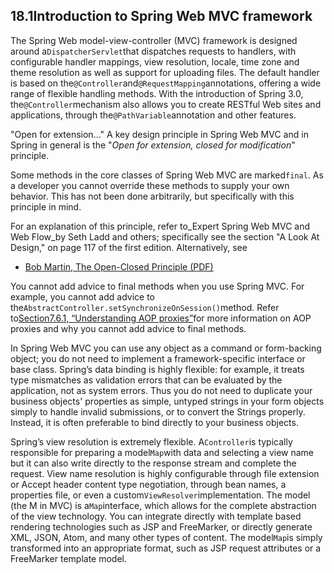## 18.1Introduction to Spring Web MVC framework

The Spring Web model-view-controller \(MVC\) framework is designed around a`DispatcherServlet`that dispatches requests to handlers, with configurable handler mappings, view resolution, locale, time zone and theme resolution as well as support for uploading files. The default handler is based on the`@Controller`and`@RequestMapping`annotations, offering a wide range of flexible handling methods. With the introduction of Spring 3.0, the`@Controller`mechanism also allows you to create RESTful Web sites and applications, through the`@PathVariable`annotation and other features.

"Open for extension…​" A key design principle in Spring Web MVC and in Spring in general is the "_Open for extension, closed for modification_" principle.

Some methods in the core classes of Spring Web MVC are marked`final`. As a developer you cannot override these methods to supply your own behavior. This has not been done arbitrarily, but specifically with this principle in mind.

For an explanation of this principle, refer to_Expert Spring Web MVC and Web Flow_by Seth Ladd and others; specifically see the section "A Look At Design," on page 117 of the first edition. Alternatively, see

* [Bob Martin, The Open-Closed Principle \(PDF\)](https://www.cs.duke.edu/courses/fall07/cps108/papers/ocp.pdf)

You cannot add advice to final methods when you use Spring MVC. For example, you cannot add advice to the`AbstractController.setSynchronizeOnSession()`method. Refer to[Section7.6.1, “Understanding AOP proxies”](https://docs.spring.io/spring/docs/5.0.0.M5/spring-framework-reference/html/aop.html#aop-understanding-aop-proxies)for more information on AOP proxies and why you cannot add advice to final methods.

In Spring Web MVC you can use any object as a command or form-backing object; you do not need to implement a framework-specific interface or base class. Spring’s data binding is highly flexible: for example, it treats type mismatches as validation errors that can be evaluated by the application, not as system errors. Thus you do not need to duplicate your business objects' properties as simple, untyped strings in your form objects simply to handle invalid submissions, or to convert the Strings properly. Instead, it is often preferable to bind directly to your business objects.

Spring’s view resolution is extremely flexible. A`Controller`is typically responsible for preparing a model`Map`with data and selecting a view name but it can also write directly to the response stream and complete the request. View name resolution is highly configurable through file extension or Accept header content type negotiation, through bean names, a properties file, or even a custom`ViewResolver`implementation. The model \(the M in MVC\) is a`Map`interface, which allows for the complete abstraction of the view technology. You can integrate directly with template based rendering technologies such as JSP and FreeMarker, or directly generate XML, JSON, Atom, and many other types of content. The model`Map`is simply transformed into an appropriate format, such as JSP request attributes or a FreeMarker template model.

